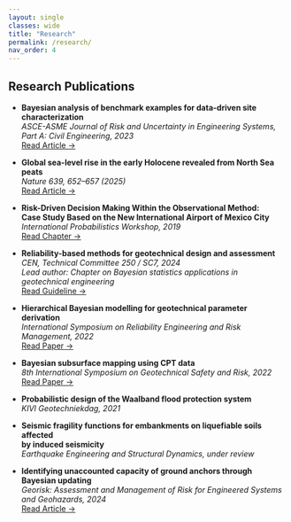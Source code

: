 ```yaml
---
layout: single
classes: wide
title: "Research"
permalink: /research/
nav_order: 4
---
```


## Research Publications

- **Bayesian analysis of benchmark examples for data-driven site characterization**  
  *ASCE-ASME Journal of Risk and Uncertainty in Engineering Systems,<br>Part A: Civil Engineering, 2023*  
  [Read Article →](https://doi.org/10.1061/AJRUA6.RUENG-975)


- **Global sea-level rise in the early Holocene revealed from North Sea peats**  
  *Nature 639, 652–657 (2025)*  
  [Read Article →](https://doi.org/10.1038/s41586-025-08769-7)


- **Risk-Driven Decision Making Within the Observational Method:<br>Case Study Based on the New International Airport of Mexico City**  
  *International Probabilistics Workshop, 2019*  
  [Read Chapter →](https://doi.org/10.1007/978-3-030-73616-3_53)


- **Reliability-based methods for geotechnical design and assessment**  
  *CEN, Technical Committee 250 / SC7, 2024*  
  *Lead author: Chapter on Bayesian statistics applications in geotechnical engineering*  
  [Read Guideline →](https://eurocodes.jrc.ec.europa.eu/publications/reliability-based-verification-limit-states-geotechnical-structures)


- **Hierarchical Bayesian modelling for geotechnical parameter derivation**  
  *International Symposium on Reliability Engineering and Risk Management, 2022*  
  [Read Paper →](https://doi.org/10.3850/978-981-18-5184-1_MS-13-037-cd)


- **Bayesian subsurface mapping using CPT data**  
  *8th International Symposium on Geotechnical Safety and Risk, 2022*  
  [Read Paper →](https://doi.org/10.3850/978-981-18-5182-7_01-006-cd)


- **Probabilistic design of the Waalband flood protection system**  
  *KIVI Geotechniekdag, 2021*


- **Seismic fragility functions for embankments on liquefiable soils affected<br>by induced seismicity**  
  *Earthquake Engineering and Structural Dynamics, under review*


- **Identifying unaccounted capacity of ground anchors through Bayesian updating**  
  *Georisk: Assessment and Management of Risk for Engineered Systems<br>and Geohazards, 2024*  
  [Read Article →](https://doi.org/10.1080/17499518.2024.2443450)

